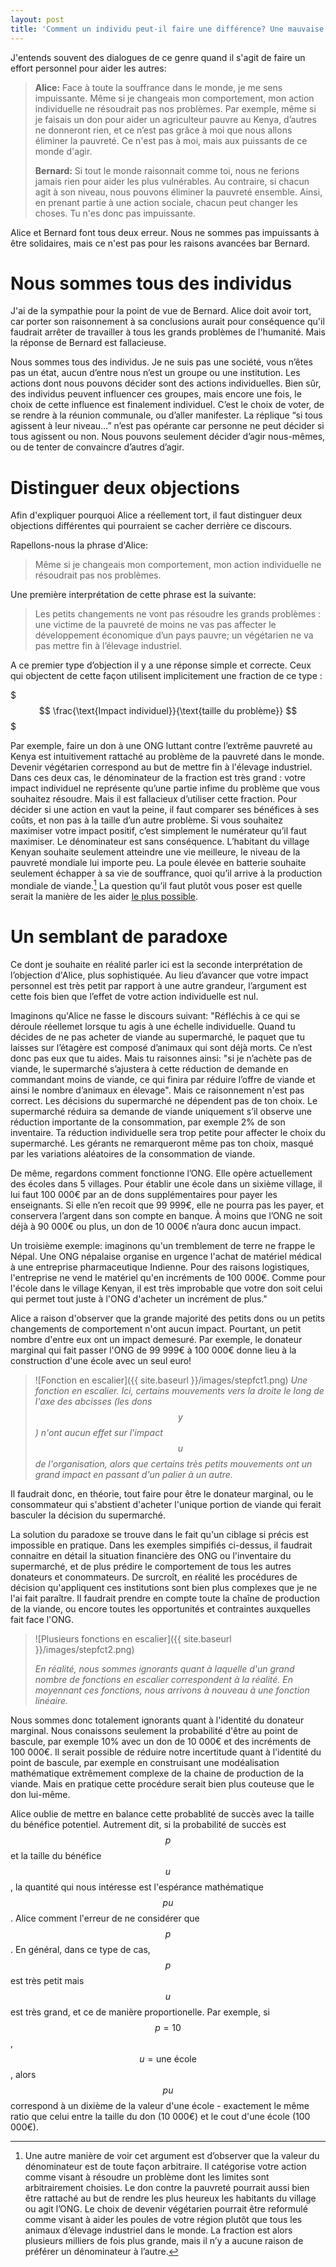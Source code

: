 ```yaml
---
layout: post
title: 'Comment un individu peut-il faire une différence? Une mauvaise réponse, et deux bonnes.'
---
```


<script type="text/javascript" async
  src="https://github.com/thomas-sittler/MathJax/blob/master/MathJax.js?config=TeX-MML-AM_CHTML">
</script>

J'entends souvent des dialogues de ce genre quand il s'agit de faire un effort personnel pour aider les autres:
> **Alice:** Face à toute la souffrance dans le monde, je me sens impuissante. Même si je changeais mon comportement, mon action individuelle ne résoudrait pas nos problèmes. Par exemple, même si je faisais un don pour aider un agriculteur pauvre au Kenya, d’autres ne donneront rien, et ce n’est pas grâce à moi que nous allons éliminer la pauvreté. Ce n'est pas à moi, mais aux puissants de ce monde d'agir.
>
> **Bernard:** Si tout le monde raisonnait comme toi, nous ne ferions jamais rien pour aider les plus vulnérables. Au contraire, si chacun agit à son niveau, nous pouvons éliminer la pauvreté ensemble. Ainsi, en prenant partie à une action sociale, chacun peut changer les choses. Tu n'es donc pas impuissante.

Alice et Bernard font tous deux erreur. Nous ne sommes pas impuissants à être solidaires, mais ce n'est pas pour les raisons avancées bar Bernard.

# Nous sommes tous des individus
J'ai de la sympathie pour la point de vue de Bernard. Alice doit avoir tort, car porter son raisonnement à sa conclusions aurait pour conséquence qu'il faudrait arrêter de travailler à tous les grands problèmes de l'humanité. Mais la réponse de Bernard est fallacieuse.

Nous sommes tous des individus. Je ne suis pas une société, vous n’êtes pas un état, aucun d’entre nous n’est un groupe ou une institution. Les actions dont nous pouvons décider sont des actions individuelles. Bien sûr, des individus peuvent influencer ces groupes, mais encore une fois, le choix de cette influence est finalement individuel. C’est le choix de voter, de se rendre à la réunion communale, ou d’aller manifester. La réplique “si tous agissent à leur niveau…” n’est pas opérante car personne ne peut décider si tous agissent ou non. Nous pouvons seulement décider d’agir nous-mêmes, ou de tenter de convaincre d’autres d’agir.

# Distinguer deux objections
Afin d'expliquer pourquoi Alice a réellement tort, il faut distinguer deux objections différentes qui pourraient se cacher derrière ce discours. 

Rapellons-nous la phrase d'Alice:
> Même si je changeais mon comportement, mon action individuelle ne résoudrait pas nos problèmes.

Une première interprétation de cette phrase est la suivante: 
> Les petits changements ne vont pas résoudre les grands problèmes : une victime de la pauvreté de moins ne vas pas affecter le développement économique d’un pays pauvre; un végétarien ne va pas mettre fin à l’élevage industriel.

A ce premier type d’objection il y a une réponse simple et correcte. Ceux qui objectent de cette façon utilisent implicitement une fraction de ce type :

$$$
\frac{\text{Impact individuel}}{\text{taille du problème}}
$$$

Par exemple, faire un don à une ONG luttant contre l’extrême pauvreté au Kenya est intuitivement rattaché au problème de la pauvreté dans le monde. Devenir végétarien correspond au but de mettre fin à l'élevage industriel. Dans ces deux cas, le dénominateur de la fraction est très grand : votre impact individuel ne représente qu’une partie infime du problème que vous souhaitez résoudre. Mais il est fallacieux d’utiliser cette fraction. Pour décider si une action en vaut la peine, il faut comparer ses bénéfices à ses coûts, et non pas à la taille d’un autre problème. Si vous souhaitez maximiser votre impact positif, c’est simplement le numérateur qu’il faut maximiser. Le dénominateur est sans conséquence. L’habitant du village Kenyan souhaite seulement atteindre une vie meilleure, le niveau de la pauvreté mondiale lui importe peu. La poule élevée en batterie souhaite seulement échapper à sa vie de souffrance, quoi qu’il arrive à la production mondiale de viande.[^frac] La question qu’il faut plutôt vous poser est quelle serait la manière de les aider [le plus possible](/quest-ce-que-laltruisme-efficace/). 
[^frac]: Une autre manière de voir cet argument est d’observer que la valeur du dénominateur est de toute façon arbitraire. Il catégorise votre action comme visant à résoudre un problème dont les limites sont arbitrairement choisies. Le don contre la pauvreté pourrait aussi bien être rattaché au but de rendre les plus heureux les habitants du village ou agit l’ONG. Le choix de devenir végétarien pourrait être reformulé comme visant à aider les poules de votre région plutôt que tous les animaux d’élevage industriel dans le monde. La fraction est alors plusieurs milliers de fois plus grande, mais il n’y a aucune raison de préférer un dénominateur à l’autre.

# Un semblant de paradoxe
Ce dont je souhaite en réalité parler ici est la seconde interprétation de l’objection d'Alice, plus sophistiquée. Au lieu d’avancer que votre impact personnel est très petit par rapport à une autre grandeur, l’argument est cette fois bien que l’effet de votre action individuelle est nul.

Imaginons qu'Alice ne fasse le discours suivant: 
"Réfléchis à ce qui se déroule réellemet lorsque tu agis à une échelle individuelle. Quand tu décides de ne pas acheter de viande au supermarché, le paquet que tu laisses sur l’étagère est composé d’animaux qui sont déjà morts. Ce n’est donc pas eux que tu aides. Mais tu raisonnes ainsi: "si je n’achète pas de viande, le supermarché s’ajustera à cette réduction de demande en commandant moins de viande, ce qui finira par réduire l’offre de viande et ainsi le nombre d’animaux en élevage". Mais ce raisonnement n'est pas correct. Les décisions du supermarché ne dépendent pas de ton choix. Le supermarché réduira sa demande de viande uniquement s’il observe une réduction importante de la consommation, par exemple 2% de son inventaire. Ta réduction individuelle sera trop petite pour affecter le choix du supermarché. Les gérants ne remarqueront même pas ton choix, masqué par les variations aléatoires de la consommation de viande.

De même, regardons comment fonctionne l’ONG. Elle opère actuellement des écoles dans 5 villages. Pour établir une école dans un sixième village, il lui faut 100 000€ par an de dons supplémentaires pour payer les enseignants. Si elle n’en recoit que 99 999€, elle ne pourra pas les payer, et conservera l’argent dans son compte en banque. À moins que l’ONG ne soit déjà à 90 000€ ou plus, un don de 10 000€ n’aura donc aucun impact.

Un troisième exemple: imaginons qu'un tremblement de terre ne frappe le Népal. Une ONG népalaise organise en urgence l'achat de matériel médical à une entreprise pharmaceutique Indienne. Pour des raisons logistiques, l'entreprise ne vend le matériel qu'en incréments de 100 000€. Comme pour l'école dans le village Kenyan, il est très improbable que votre don soit celui qui permet tout juste à l'ONG d'acheter un incrément de plus."

[^k]: Pour être plus réaliste, il faudrait ajouter plusieurs périodes au modlèle: prendre en compte le fait que l’ONG décidera alors d’établir l’école un an plus tard. Mais le scénario serait le même en substance. Un an après votre don de 10 000€, il est tout aussi peu probable que l'ONG dispose de fonds exactement entre 90 000€ et 100 000€. Et de même pour la troisième année.   

Alice a raison d'observer que la grande majorité des petits dons ou un petits changements de comportement n'ont aucun impact. Pourtant, un petit nombre d'entre eux ont un impact demesuré. Par exemple, le donateur marginal qui fait passer l'ONG de 99 999€ à 100 000€ donne lieu à la construction d'une école avec un seul euro!

>![Fonction en escalier]({{ site.baseurl }}/images/stepfct1.png) 
> _Une fonction en escalier. Ici, certains mouvements vers la droite le long de l'axe des abcisses (les dons $$y$$) n'ont aucun effet sur l'impact $$u$$ de l'organisation, alors que certains très petits mouvements ont un grand impact en passant d'un palier à un autre._

Il faudrait donc, en théorie, tout faire pour être le donateur marginal, ou le consommateur qui s'abstient d'acheter l'unique portion de viande qui ferait basculer la décision du supermarché. 

La solution du paradoxe se trouve dans le fait qu'un ciblage si précis est impossible en pratique. Dans les exemples simpifiés ci-dessus, il faudrait connaitre en détail la situation financière des ONG ou l'inventaire du supermarché, et de plus prédire le comportement de tous les autres donateurs et conommateurs. De surcroît, en réalité les procédures de décision qu'appliquent ces institutions sont bien plus complexes que je ne l'ai fait paraître. Il faudrait prendre en compte toute la chaîne de production de la viande, ou encore toutes les opportunités et contraintes auxquelles fait face l'ONG.

>![Plusieurs fonctions en escalier]({{ site.baseurl }}/images/stepfct2.png) 
> 
> _En réalité, nous sommes ignorants quant à laquelle d'un grand nombre de fonctions en escalier correspondent à la réalité. En moyennant ces fonctions, nous arrivons à nouveau à une fonction linéaire._

Nous sommes donc totalement ignorants quant à l'identité du donateur marginal. Nous conaissons seulement la probabilité d'être au point de bascule, par exemple 10% avec un don de 10 000€ et des incréments de 100 000€. Il serait possible de réduire notre incertitude quant à l'identité du point de bascule, par exemple en construisant une modéalisation mathématique extrêmement complexe de la chaine de production de la viande. Mais en pratique cette procédure serait bien plus couteuse que le don lui-même.

Alice oublie de mettre en balance cette probablité de succès avec la taille du bénéfice potentiel. Autrement dit, si la probabilité de succès est $$p$$ et la taille du bénéfice $$u$$, la quantité qui nous intéresse est l'espérance mathématique $$pu$$. Alice comment l'erreur de ne considérer que $$p$$. En général, dans ce type de cas, $$p$$ est très petit mais $$u$$ est très grand, et ce de manière proportionelle.  Par exemple, si $$p=10%$$, $$u=\text{une école}$$, alors $$pu$$ correspond à un dixième de la valeur d'une école - exactement le même ratio que celui entre la taille du don (10 000€) et le cout d'une école (100 000€). 